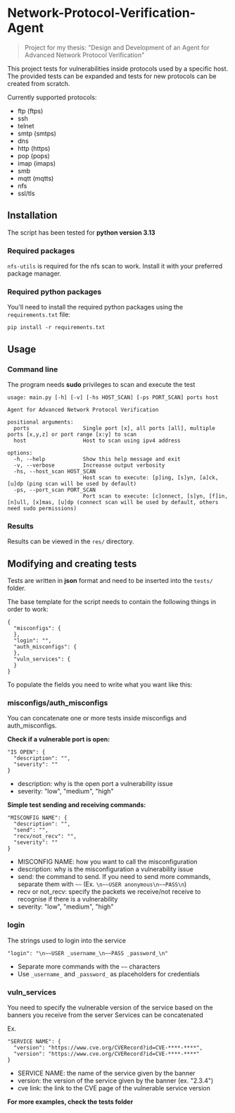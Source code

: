 # Network-Protocol-Verification-Agent

> Project for my thesis: "Design and Development of an Agent for Advanced Network Protocol Verification"

This project tests for vulnerabilities inside protocols used by a specific host. The provided tests can be expanded and tests for new protocols can be created from scratch.

Currently supported protocols: 
- ftp (ftps)
- ssh
- telnet
- smtp (smtps)
- dns
- http (https)
- pop (pops)
- imap (imaps)
- smb
- mqtt (mqtts)
- nfs
- ssl/tls

## Installation

The script has been tested for **python version 3.13**

### Required packages

`nfs-utils` is required for the nfs scan to work. Install it with your preferred package manager.

### Required python packages

You'll need to install the required python packages using the `requirements.txt` file:
```
pip install -r requirements.txt
```

## Usage

### Command line

The program needs **sudo** privileges to scan and execute the test

```
usage: main.py [-h] [-v] [-hs HOST_SCAN] [-ps PORT_SCAN] ports host

Agent for Advanced Network Protocol Verification

positional arguments:
  ports                 Single port [x], all ports [all], multiple ports [x,y,z] or port range [x:y] to scan
  host                  Host to scan using ipv4 address

options:
  -h, --help            Show this help message and exit
  -v, --verbose         Increasse output verbosity
  -hs, --host_scan HOST_SCAN
                        Host scan to execute: [p]ing, [s]yn, [a]ck, [u]dp (ping scan will be used by default)
  -ps, --port_scan PORT_SCAN
                        Port scan to execute: [c]onnect, [s]yn, [f]in, [n]ull, [x]mas, [u]dp (connect scan will be used by default, others need sudo permissions)
```

### Results

Results can be viewed in the `res/` directory.

## Modifying and creating tests

Tests are written in __json__ format and need to be inserted into the `tests/` folder.

The base template for the script needs to contain the following things in order to work:
```
{
  "misconfigs": {
  },
  "login": "",
  "auth_misconfigs": {
  },
  "vuln_services": {
  }
}
```

To populate the fields you need to write what you want like this:

### misconfigs/auth_misconfigs

You can concatenate one or more tests inside misconfigs and auth_misconfigs.

**Check if a vulnerable port is open:**
```
"IS OPEN": {
  "description": "",
  "severity": ""
}
```

- description: why is the open port a vulnerability issue
- severity: "low", "medium", "high"

**Simple test sending and receiving commands:**
```
"MISCONFIG NAME": {
  "description": "",
  "send": "",
  "recv/not_recv": "",
  "severity": ""
}
```

- MISCONFIG NAME: how you want to call the misconfiguration
- description: why is the misconfiguration a vulnerability issue
- send: the command to send. If you need to send more commands, separate them with `~~` (Ex. `\n~~USER anonymous\n~~PASS\n`)
- recv or not_recv: specify the packets we receive/not receive to recognise if there is a vulnerability
- severity: "low", "medium", "high"

### login

The strings used to login into the service

```
"login": "\n~~USER _username_\n~~PASS _password_\n"
```

- Separate more commands with the `~~` characters
- Use `_username_` and `_password_` as placeholders for credentials 

### vuln_services

You need to specify the vulnerable version of the service based on the banners you receive from the server
Services can be concatenated

Ex.
```
"SERVICE NAME": {
  "version": "https://www.cve.org/CVERecord?id=CVE-****-****",
  "version": "https://www.cve.org/CVERecord?id=CVE-****-****"
}
```

- SERVICE NAME: the name of the service given by the banner
- version: the version of the service given by the banner (ex. "2.3.4")
- cve link: the link to the CVE page of the vulnerable service version

**For more examples, check the tests folder**
